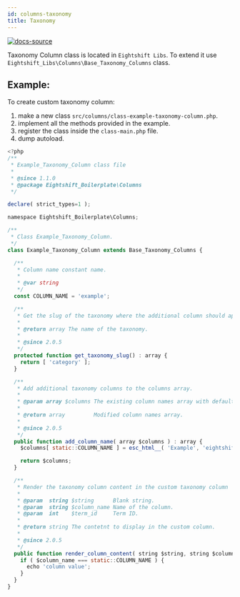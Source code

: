 ```yaml
---
id: columns-taxonomy
title: Taxonomy
---
```


[![docs-source](https://img.shields.io/badge/source-eigthshift--libs-blue?style=for-the-badge&logo=php&labelColor=2a2a2a)](https://github.com/infinum/eightshift-libs/blob/develop/src/columns/class-base-taxonomy-columns.php)

Taxonomy Column class is located in `Eightshift Libs`. To extend it use `Eightshift_Libs\Columns\Base_Taxonomy_Columns` class.

## Example:

To create custom taxonomy column:
1. make a new class `src/columns/class-example-taxonomy-column.php`.
2. implement all the methods provided in the example.
3. register the class inside the `class-main.php` file.
4. dump autoload.

```js
<?php
/**
 * Example_Taxonomy_Column class file
 *
 * @since 1.1.0
 * @package Eightshift_Boilerplate\Columns
 */

declare( strict_types=1 );

namespace Eightshift_Boilerplate\Columns;

/**
 * Class Example_Taxonomy_Column.
 */
class Example_Taxonomy_Column extends Base_Taxonomy_Columns {

  /**
   * Column name constant name.
   *
   * @var string
   */
  const COLUMN_NAME = 'example';

  /**
   * Get the slug of the taxonomy where the additional column should appear.
   *
   * @return array The name of the taxonomy.
   *
   * @since 2.0.5
   */
  protected function get_taxonomy_slug() : array {
    return [ 'category' ];
  }

  /**
   * Add additional taxonomy columns to the columns array.
   *
   * @param array $columns The existing column names array with default taxonomy columns (title, author, date etc.).
   *
   * @return array         Modified column names array.
   *
   * @since 2.0.5
   */
  public function add_column_name( array $columns ) : array {
    $columns[ static::COLUMN_NAME ] = esc_html__( 'Example', 'eightshift-boilerplate' );

    return $columns;
  }

  /**
   * Render the taxonomy column content in the custom taxonomy column
   *
   * @param  string $string      Blank string.
   * @param  string $column_name Name of the column.
   * @param  int    $term_id     Term ID.
   *
   * @return string The contetnt to display in the custom column.
   *
   * @since 2.0.5
   */
  public function render_column_content( string $string, string $column_name, int $term_id ) : string {
    if ( $column_name === static::COLUMN_NAME ) {
      echo 'column value';
    }
  }
}

```
